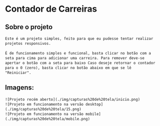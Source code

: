 # Contador de Carreiras

## Sobre o projeto 

    Este é um projeto simples, feito para que eu pudesse tentar realizar projetos responsivos.

    É de funcionamento simples e funcional, basta clicar no botão com a seta para cima para adicionar uma carreira. Para remover deve-se apertar o botão com a seta para baixo Caso deseje retornar o contador para o 0 (zero), basta clicar no botão abaixo em que se lê "Reiniciar".

## Imagens:

    ![Projeto recém aberto](./img/capturas%20de%20tela/inicio.png)
    ![Projeto em funcionamento na versão desktop](./img/capturas%20de%20tela/15.png)
    ![Projeto em funcionamento na versão mobile](./img/capturas%20de%20tela/mobile.png)